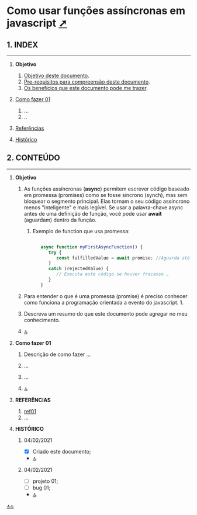 <div class="header" id="myHeader">
  <div class="navbar" w3-include-html="/menu.inc"> </div>
</div>
<div class="title"><script> document.write(document.title);</script></div>  
<main>
<!-- markdownlint-disable-next-line -->
<span id="topo"><span>

# Como usar funções assíncronas em javascript <a href="functions_async.html" target="_blank" title="Pressione aqui para expandir este documento em nova aba." >  ➚ </a>

## **1. INDEX**

---

   1. **Objetivo**<span id="topo_Objetivo"><span>

      1. [Objetivo deste documento](#id_objetivo).
      2. [Pre-requisitos para compreensão deste documento](#id_pre_requisitos).
      3. [Os benefícios que este documento pode me trazer](#id_beneficios).

   2. [Como fazer 01](#Como_fazer_01)
      1. ...
      2. ..
   3. [Referências](#id_referencias)
   4. [Histórico](#id_historico)

## **2. CONTEÚDO**

---

   1. **Objetivo**

      1. <span id="id_objetivo"><span>As funções assíncronas (**async**) permitem escrever código baseado em promessa (promises) como se fosse síncrono (synch), mas sem bloquear o segmento principal. Elas tornam o seu código assíncrono menos "inteligente" e mais legível. Se usar a palavra-chave async antes de uma definição de função, você pode usar **await** (aguardam) dentro da função.
         1. Exemplo de function que usa promessa:

            ```javascript

               async function myFirstAsyncFunction() {
                  try {
                     const fulfilledValue = await promise; //Aguarda até que o evento seja executado. 
                  }
                  catch (rejectedValue) {
                     // Executa este código se houver fracasso …
                  }
               }

            ```

      2. <span id="id_pre_requisitos"></span> Para entender o que é uma promessa (promise) é preciso conhecer como funciona a programação orientada a evento do javascript.
         1. 
      3. <span id="id_beneficios"></span>Descreva um resumo do que este documento pode agregar no meu conhecimento.

      4. [🔝](#topo_Objetivo "Retorna ao topo")

   2. <span id=Como_fazer_01></span>**Como fazer 01**

      1. Descrição de como fazer ...
      2. ...
      3. ...

      4. [🔝](#topo_pessoais "Retorna ao topo")

   3. <span id=id_referencias></span>**REFERÊNCIAS**
      1. [ref01](ref01)
      2. ...

   4. <span id="id_historico"><span>**HISTÓRICO**

      1. 04/02/2021 <!--TODO: HISTÓRICO -->
         - [x] Criado este documento;

         - [🔝](#topo "Retorna ao topo")

      2. 04/02/2021 <!--FIXME: Falta fazer os item abaixo: -->
         - [ ] projeto 01;
         - [ ] bug 01;
         - [🔝](#topo "Retorna ao topo")

</main>

[🔝🔝](#topo "Retorna ao topo")